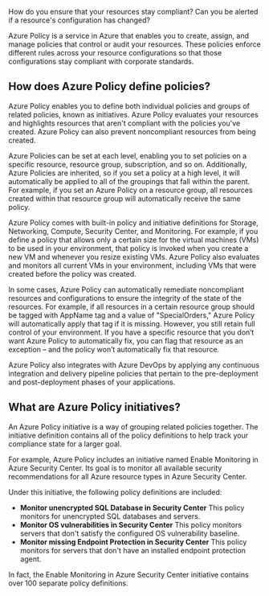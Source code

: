How do you ensure that your resources stay compliant? Can you be alerted if a resource's configuration has changed?

Azure Policy is a service in Azure that enables you to create, assign, and manage policies that control or audit your resources. These policies enforce different rules across your resource configurations so that those configurations stay compliant with corporate standards.

## How does Azure Policy define policies?

Azure Policy enables you to define both individual policies and groups of related policies, known as initiatives. Azure Policy evaluates your resources and highlights resources that aren't compliant with the policies you've created. Azure Policy can also prevent noncompliant resources from being created.

Azure Policies can be set at each level, enabling you to set policies on a specific resource, resource group, subscription, and so on. Additionally, Azure Policies are inherited, so if you set a policy at a high level, it will automatically be applied to all of the groupings that fall within the parent. For example, if you set an Azure Policy on a resource group, all resources created within that resource group will automatically receive the same policy.

Azure Policy comes with built-in policy and initiative definitions for Storage, Networking, Compute, Security Center, and Monitoring. For example, if you define a policy that allows only a certain size for the virtual machines (VMs) to be used in your environment, that policy is invoked when you create a new VM and whenever you resize existing VMs. Azure Policy also evaluates and monitors all current VMs in your environment, including VMs that were created before the policy was created.

In some cases, Azure Policy can automatically remediate noncompliant resources and configurations to ensure the integrity of the state of the resources. For example, if all resources in a certain resource group should be tagged with AppName tag and a value of "SpecialOrders," Azure Policy will automatically apply that tag if it is missing. However, you still retain full control of your environment. If you have a specific resource that you don’t want Azure Policy to automatically fix, you can flag that resource as an exception – and the policy won’t automatically fix that resource.

Azure Policy also integrates with Azure DevOps by applying any continuous integration and delivery pipeline policies that pertain to the pre-deployment and post-deployment phases of your applications.

## What are Azure Policy initiatives?

An Azure Policy initiative is a way of grouping related policies together. The initiative definition contains all of the policy definitions to help track your compliance state for a larger goal.

For example, Azure Policy includes an initiative named Enable Monitoring in Azure Security Center. Its goal is to monitor all available security recommendations for all Azure resource types in Azure Security Center.

Under this initiative, the following policy definitions are included:

 -  **Monitor unencrypted SQL Database in Security Center** This policy monitors for unencrypted SQL databases and servers.
 -  **Monitor OS vulnerabilities in Security Center** This policy monitors servers that don't satisfy the configured OS vulnerability baseline.
 -  **Monitor missing Endpoint Protection in Security Center** This policy monitors for servers that don't have an installed endpoint protection agent.

In fact, the Enable Monitoring in Azure Security Center initiative contains over 100 separate policy definitions.
